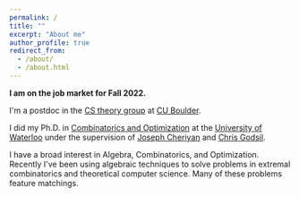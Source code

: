 ```yaml
---
permalink: /
title: ""
excerpt: "About me"
author_profile: true
redirect_from: 
  - /about/
  - /about.html
---
```




<b>I am on the job market for Fall 2022.</b>

I'm a postdoc in the <a href="https://www.colorado.edu/cs-theory/">CS theory group</a> at <a href="https://www.colorado.edu/">CU Boulder</a>.

I did my Ph.D. in <a href="https://uwaterloo.ca/combinatorics-and-optimization/">Combinatorics and Optimization</a> at the <a href="https://uwaterloo.ca/">University of Waterloo</a> under the supervision of <a href="https://www.math.uwaterloo.ca/~jcheriya/">Joseph Cheriyan</a> and <a href="https://www.math.uwaterloo.ca/~cgodsil/">Chris Godsil</a>. 
<!---
Before that, I got a M.S. in <a href="https://www.math.colostate.edu/">Mathematics</a> and <a href="https://www.cs.colostate.edu/">Computer Science</a> at <a href="https://www.colostate.edu/">Colorado State University</a>.
--->				

I have a broad interest in Algebra, Combinatorics, and Optimization. Recently I've been using algebraic techniques to solve problems in extremal combinatorics and theoretical computer science. Many of these problems feature matchings.
